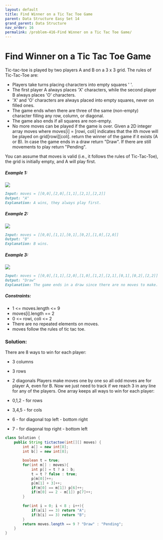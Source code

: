 ```yaml
---
layout: default
title: Find Winner on a Tic Tac Toe Game
parent: Data Structure Easy Set 14
grand_parent: Data Structure
nav_order: 16
permalink: /problem-416-Find Winner on a Tic Tac Toe Game/
---
```

# Find Winner on a Tic Tac Toe Game
Tic-tac-toe is played by two players A and B on a 3 x 3 grid. The rules of Tic-Tac-Toe are:

* Players take turns placing characters into empty squares ' '.
* The first player A always places 'X' characters, while the second player B always places 'O' characters.
* 'X' and 'O' characters are always placed into empty squares, never on filled ones.
* The game ends when there are three of the same (non-empty) character filling any row, column, or diagonal.
* The game also ends if all squares are non-empty.
* No more moves can be played if the game is over.
Given a 2D integer array moves where moves[i] = [rowi, coli] indicates that the ith move will be played on grid[rowi][coli]. return the winner of the game if it exists (A or B). In case the game ends in a draw return "Draw". If there are still movements to play return "Pending".

You can assume that moves is valid (i.e., it follows the rules of Tic-Tac-Toe), the grid is initially empty, and A will play first.

##### Example 1:
![](../../assets/images/ds/xo1-grid.jpeg)
```markdown
Input: moves = [[0,0],[2,0],[1,1],[2,1],[2,2]]
Output: "A"
Explanation: A wins, they always play first.
```
##### Example 2:
![](../../assets/images/ds/xo2-grid.jpeg![img.png](img.png))
```markdown
Input: moves = [[0,0],[1,1],[0,1],[0,2],[1,0],[2,0]]
Output: "B"
Explanation: B wins.
```
##### Example 3:
![](../../assets/images/ds/xo3-grid.jpeg)
```markdown
Input: moves = [[0,0],[1,1],[2,0],[1,0],[1,2],[2,1],[0,1],[0,2],[2,2]]
Output: "Draw"
Explanation: The game ends in a draw since there are no moves to make.
```
##### Constraints:
* 1 <= moves.length <= 9
* moves[i].length == 2
* 0 <= rowi, coli <= 2
* There are no repeated elements on moves.
* moves follow the rules of tic tac toe.

### Solution:
There are 8 ways to win for each player:

* 3 columns
* 3 rows
* 2 diagonals
Players make moves one by one so all odd moves are for player A, even for B.
Now we just need to track if we reach 3 in any line for any of the players.
One array keeps all ways to win for each player:

* 0,1,2 - for rows
* 3,4,5 - for cols
* 6 - for diagonal top left - bottom right
* 7 - for diagonal top right - bottom left

```java
class Solution {
    public String tictactoe(int[][] moves) {
        int a[] = new int[8];
        int b[] = new int[8];
        
        boolean t = true;
        for(int m[] : moves){
            int p[] = t ? a : b;
            t = t ? false : true;
            p[m[0]]++;
            p[m[1] + 3]++;
            if(m[0] == m[1]) p[6]++;
            if(m[0] == 2 - m[1]) p[7]++;
        }
        
        for(int i = 0; i < 8 ; i++){
            if(a[i] == 3) return "A";
            if(b[i] == 3) return "B";
        }
        return moves.length == 9 ? "Draw" : "Pending";
    }
}
```

